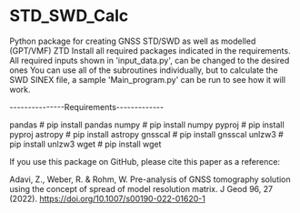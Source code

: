 # STD_SWD_Calc
Python package for creating GNSS STD/SWD as well as modelled (GPT/VMF) ZTD
Install all required packages indicated in the requirements.
All required inputs shown in 'input_data.py', can be changed to the desired ones
You can use all of the subroutines individually, but to calculate the SWD SINEX file, a sample 'Main_program.py' can be run to see how it will work.


---------------Requirements-------------

pandas      # pip install pandas
numpy       # pip install numpy
pyproj      # pip install pyproj
astropy     # pip install astropy
gnsscal     # pip install gnsscal
unlzw3      # pip install unlzw3
wget        # pip install wget


If you use this package on GitHub, please cite this paper as a reference:

Adavi, Z., Weber, R. & Rohm, W. Pre-analysis of GNSS tomography solution using the concept of spread of model resolution matrix. J Geod 96, 27 (2022). https://doi.org/10.1007/s00190-022-01620-1
